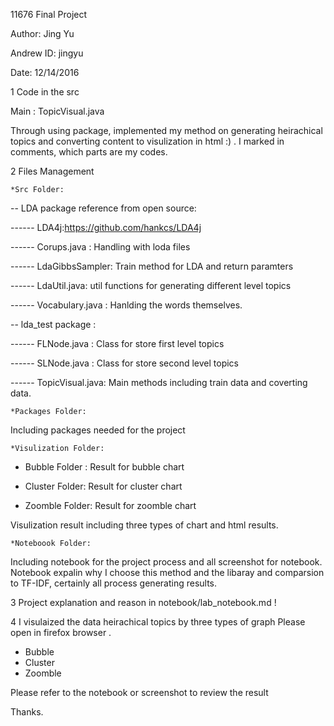 11676 Final Project 

Author: Jing Yu

Andrew ID: jingyu

Date: 12/14/2016

1 Code in the src 

Main : TopicVisual.java 

Through using package, implemented my method on generating heirachical topics and converting content to visulization in html :) . I marked in comments, which parts are my codes. 

2 Files Management 

    *Src Folder: 

-- LDA package reference from open source:

------  LDA4j:https://github.com/hankcs/LDA4j  

------  Corups.java : Handling with loda files

------  LdaGibbsSampler: Train method for LDA and return paramters

------  LdaUtil.java: util functions for generating different level topics

------  Vocabulary.java : Hanlding the words themselves.

-- lda_test package :

------  FLNode.java : Class for store first level topics

------  SLNode.java : Class for store second level topics

------  TopicVisual.java:  Main methods including train data and coverting data.

    *Packages Folder: 

Including packages needed for the project

    *Visulization Folder: 
   - Bubble Folder : Result for bubble chart 
   
   - Cluster Folder: Result for cluster chart
   
   - Zoomble Folder: Result for zoomble chart

Visulization result including three types of chart and html results.

    *Noteboook Folder: 

Including notebook for the project process and all screenshot for notebook.
Notebook expalin why I choose this method and the libaray and comparsion to TF-IDF, certainly all process generating results. 

3  Project explanation and reason in notebook/lab_notebook.md  ! 

4  I visulaized the data heirachical topics by three types of graph 
   Please open in firefox browser .
   - Bubble
   - Cluster
   - Zoomble
   
   Please refer to the notebook or screenshot to review the result

Thanks. 
